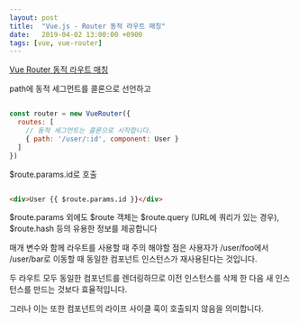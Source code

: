 ```yaml
---
layout: post
title:  "Vue.js - Router 동적 라우트 매칭"
date:   2019-04-02 13:00:00 +0900
tags: [vue, vue-router]
---
```


[Vue Router 동적 라우트 매칭](https://router.vuejs.org/kr/guide/essentials/dynamic-matching.html)

path에 동적 세그먼트를 콜론으로 선언하고

~~~ javascript

const router = new VueRouter({
  routes: [
    // 동적 세그먼트는 콜론으로 시작합니다.
    { path: '/user/:id', component: User }
  ]
})

~~~

$route.params.id로 호출 

~~~ html

<div>User {{ $route.params.id }}</div>

~~~


$route.params 외에도 $route 객체는 $route.query (URL에 쿼리가 있는 경우), $route.hash 등의 유용한 정보를 제공합니다

매개 변수와 함께 라우트를 사용할 때 주의 해야할 점은 사용자가 /user/foo에서 /user/bar로 이동할 때 동일한 컴포넌트 인스턴스가 재사용된다는 것입니다. 

두 라우트 모두 동일한 컴포넌트를 렌더링하므로 이전 인스턴스를 삭제 한 다음 새 인스턴스를 만드는 것보다 효율적입니다. 

그러나 이는 또한 컴포넌트의 라이프 사이클 훅이 호출되지 않음을 의미합니다.